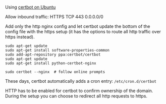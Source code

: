 Using [certbot on Ubuntu](https://certbot.eff.org/#ubuntuxenial-nginx)

Allow inbound traffic: HTTPS TCP 443 0.0.0.0/0

Add only the http nginx config and let certbot update the bottom of the config file with the https setup (it has the options to route all http traffic over https instead).

    sudo apt-get update
    sudo apt-get install software-properties-common
    sudo add-apt-repository ppa:certbot/certbot
    sudo apt-get update
    sudo apt-get install python-certbot-nginx 

    sudo certbot --nginx  # follow online prompts

These days, certbot automatically adds a cron entry: `/etc/cron.d/certbot`

HTTP has to be enabled for certbot to confirm ownership of the domain.  During the setup you can choose to redirect all http requests to https.
